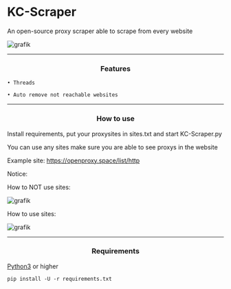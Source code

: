 # KC-Scraper
An open-source proxy scraper able to scrape from every website

![grafik](https://user-images.githubusercontent.com/70746714/182049128-e56320de-01cc-4566-acce-c897acb36665.png)

-----
### <p align="center">Features</p>

    • Threads

    • Auto remove not reachable websites


-----
### <p align="center">How to use</p>

Install requirements, put your proxysites in sites.txt and start KC-Scraper.py

You can use any sites make sure you are able to see proxys in the website

Example site: https://openproxy.space/list/http

Notice:

How to NOT use sites:
 
   ![grafik](https://user-images.githubusercontent.com/70746714/182048403-e5f1445d-6c8b-4928-a3cb-acd4e4b5a84d.png)

How to use sites:

   ![grafik](https://user-images.githubusercontent.com/70746714/182048366-fa0c43ae-df9b-4c3c-bdb4-8b903a0ad7d6.png)
 
-----
### <p align="center">Requirements</p>

<a href="https://www.python.org/">Python3</a> or higher

`pip install -U -r requirements.txt`
